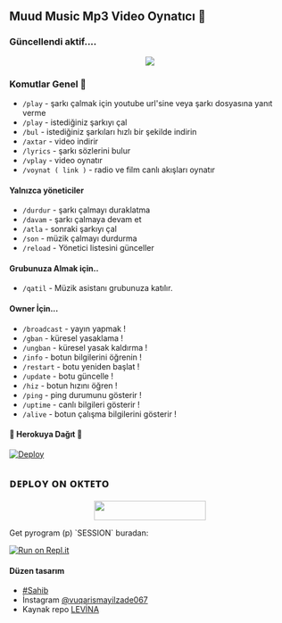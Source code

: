 <h2 align="centre">Muud Music Mp3 Video Oynatıcı 🎵</h2>

### Güncellendi aktif.... 
<p align="center">
  <img src="https://telegra.ph//file/4c86190fcbe14428c8c6b.jpg">
</p> 

### Komutlar Genel 🍭
- `/play` - şarkı çalmak için youtube url'sine veya şarkı dosyasına yanıt verme
- `/play` - istediğiniz şarkıyı çal
- `/bul` - istediğiniz şarkıları hızlı bir şekilde indirin 
- `/axtar` - video indirir
- `/lyrics` - şarkı sözlerini bulur
- `/vplay`  - video oynatır
- `/voynat ( link )` - radio ve film canlı akışları oynatır 
#### Yalnızca yöneticiler 
- `/durdur` - şarkı çalmayı duraklatma 
- `/davam` - şarkı çalmaya devam et 
- `/atla` - sonraki şarkıyı çal 
- `/son` - müzik çalmayı durdurma
- `/reload` - Yönetici listesini günceller

#### Grubunuza Almak için.. 
- `/qatil` - Müzik asistanı  grubunuza katılır. 
#### Owner İçin...
- `/broadcast` -  yayın yapmak !
- `/gban` - küresel yasaklama !
- `/ungban` - küresel yasak kaldırma !
- `/info` - botun bilgilerini öğrenin !
- `/restart` - botu yeniden başlat !
- `/update` - botu güncelle !
- `/hiz` - botun hızını öğren !
- `/ping` - ping durumunu gösterir !
- `/uptime` - canlı bilgileri gösterir !
- `/alive` - botun çalışma bilgilerini gösterir !
<h4>🔺 Herokuya Dağıt 🔻</h4>

[![Deploy](https://www.herokucdn.com/deploy/button.svg)](https://heroku.com/deploy?template=https://github.com/XTQ05/muudvideo)


## ᴅᴇᴩʟᴏʏ ᴏɴ ᴏᴋᴛᴇᴛᴏ

<p align="center"><a href="https://cloud.okteto.com/deploy?repository=https://github.com/XTQ05/muudvideo"><img src="https://img.shields.io/badge/Deploy%20To%20Okteto-informational?style=for-the-badge&logo=Okteto" width="200" height="35.45"/></a></p>
Get pyrogram (p)  `SESSION` buradan:

[![Run on Repl.it](https://repl.it/badge/github/Makoto-XD/Session-Generator)](https://replit.com/@Makoto-XD/Session-Generator)

#### Düzen tasarım
- [#Sahib](https://t.me/imperatorbey)
- İnstagram [@vuqarismayilzade067](https://instagram.com/vuqarismayilzade067?igshid=YmMyMTA2M2Y=)
- Kaynak repo [LEVİNA](https://github.com/XTQ085)
